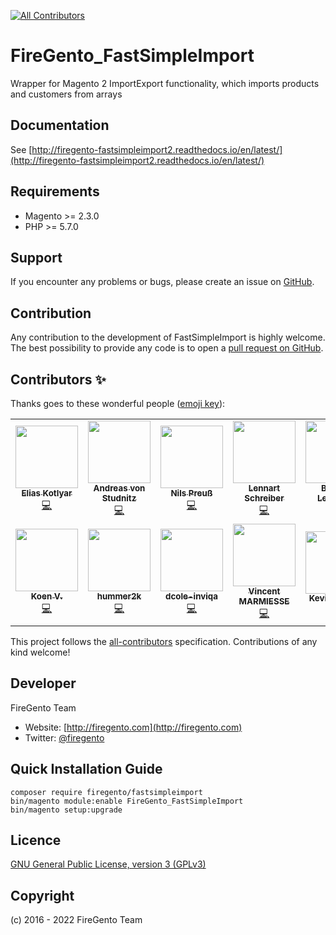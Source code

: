 <!-- ALL-CONTRIBUTORS-BADGE:START - Do not remove or modify this section -->
[![All Contributors](https://img.shields.io/badge/all_contributors-12-orange.svg?style=flat-square)](#contributors-)
<!-- ALL-CONTRIBUTORS-BADGE:END -->
# FireGento_FastSimpleImport

Wrapper for Magento 2 ImportExport functionality, which imports products and customers from arrays


## Documentation

See [http://firegento-fastsimpleimport2.readthedocs.io/en/latest/](http://firegento-fastsimpleimport2.readthedocs.io/en/latest/)

## Requirements

- Magento >= 2.3.0
- PHP >= 5.7.0

## Support

If you encounter any problems or bugs, please create an issue on [GitHub](https://github.com/magento-hackathon/FireGento_FastSimpleImport/issues).

## Contribution

Any contribution to the development of FastSimpleImport is highly welcome. The best possibility to provide any code is to open a [pull request on GitHub](https://help.github.com/articles/using-pull-requests).

## Contributors ✨

Thanks goes to these wonderful people ([emoji key](https://allcontributors.org/docs/en/emoji-key)):

<!-- ALL-CONTRIBUTORS-LIST:START - Do not remove or modify this section -->
<!-- prettier-ignore-start -->
<!-- markdownlint-disable -->
<table>
  <tr>
    <td align="center"><a href="https://github.com/EliasKotlyar"><img src="https://avatars0.githubusercontent.com/u/9529505?v=4" width="100px;" alt=""/><br /><sub><b>Elias Kotlyar</b></sub></a><br /><a href="https://github.com/firegento/FireGento_FastSimpleImport2/commits?author=EliasKotlyar" title="Code">💻</a></td>
    <td align="center"><a href="http://www.integer-net.de/agentur/andreas-von-studnitz/"><img src="https://avatars1.githubusercontent.com/u/662059?v=4" width="100px;" alt=""/><br /><sub><b>Andreas von Studnitz</b></sub></a><br /><a href="https://github.com/firegento/FireGento_FastSimpleImport2/commits?author=avstudnitz" title="Code">💻</a></td>
    <td align="center"><a href="https://github.com/nhp"><img src="https://avatars3.githubusercontent.com/u/512911?v=4" width="100px;" alt=""/><br /><sub><b>Nils Preuß</b></sub></a><br /><a href="https://github.com/firegento/FireGento_FastSimpleImport2/commits?author=nhp" title="Code">💻</a></td>
    <td align="center"><a href="https://www.webzap.eu/"><img src="https://avatars1.githubusercontent.com/u/563328?v=4" width="100px;" alt=""/><br /><sub><b>Lennart Schreiber</b></sub></a><br /><a href="https://github.com/firegento/FireGento_FastSimpleImport2/commits?author=Kipperlenny" title="Code">💻</a></td>
    <td align="center"><a href="http://www.youwe.nl/"><img src="https://avatars1.githubusercontent.com/u/701008?v=4" width="100px;" alt=""/><br /><sub><b>Bogdan Lewinsky</b></sub></a><br /><a href="https://github.com/firegento/FireGento_FastSimpleImport2/commits?author=blewinsky" title="Code">💻</a></td>
    <td align="center"><a href="https://github.com/rosenberger-e-conomix"><img src="https://avatars3.githubusercontent.com/u/47806105?v=4" width="100px;" alt=""/><br /><sub><b>rosenberger-e-conomix</b></sub></a><br /><a href="https://github.com/firegento/FireGento_FastSimpleImport2/commits?author=rosenberger-e-conomix" title="Code">💻</a></td>
    <td align="center"><a href="https://www.schmengler-se.de/"><img src="https://avatars1.githubusercontent.com/u/367320?v=4" width="100px;" alt=""/><br /><sub><b>Fabian Schmengler /></b></sub></a><br /><a href="https://github.com/firegento/FireGento_FastSimpleImport2/commits?author=schmengler" title="Code">💻</a></td>
  </tr>
  <tr>
    <td align="center"><a href="https://github.com/koenner01"><img src="https://avatars3.githubusercontent.com/u/13639210?v=4" width="100px;" alt=""/><br /><sub><b>Koen V.</b></sub></a><br /><a href="https://github.com/firegento/FireGento_FastSimpleImport2/commits?author=koenner01" title="Code">💻</a></td>
    <td align="center"><a href="https://github.com/hummer2k"><img src="https://avatars1.githubusercontent.com/u/2178371?v=4" width="100px;" alt=""/><br /><sub><b>hummer2k</b></sub></a><br /><a href="https://github.com/firegento/FireGento_FastSimpleImport2/commits?author=hummer2k" title="Code">💻</a></td>
    <td align="center"><a href="https://github.com/dcole-inviqa"><img src="https://avatars0.githubusercontent.com/u/6168391?v=4" width="100px;" alt=""/><br /><sub><b>dcole-inviqa</b></sub></a><br /><a href="https://github.com/firegento/FireGento_FastSimpleImport2/commits?author=dcole-inviqa" title="Code">💻</a></td>
    <td align="center"><a href="https://github.com/VincentMarmiesse"><img src="https://avatars0.githubusercontent.com/u/1949412?v=4" width="100px;" alt=""/><br /><sub><b>Vincent MARMIESSE</b></sub></a><br /><a href="https://github.com/firegento/FireGento_FastSimpleImport2/commits?author=VincentMarmiesse" title="Code">💻</a></td>
    <td align="center"><a href="https://github.com/kkrieger85"><img src="https://avatars2.githubusercontent.com/u/4435523?v=4" width="100px;" alt=""/><br /><sub><b>Kevin Krieger</b></sub></a><br /><a href="https://github.com/firegento/FireGento_FastSimpleImport2/commits?author=kkrieger85" title="Documentation">📖</a></td>
    <td align="center"><a href="https://github.com/sprankhub"><img src="https://avatars.githubusercontent.com/u/930199?v=4" width="100px;" alt=""/><br /><sub><b>Simon Sprankel</b></sub></a><br /><a href="https://github.com/firegento/FireGento_FastSimpleImport2/commits?author=sprankhub" title="Code">💻</a></td>
  </tr>
</table>

<!-- markdownlint-enable -->
<!-- prettier-ignore-end -->
<!-- ALL-CONTRIBUTORS-LIST:END -->

This project follows the [all-contributors](https://github.com/all-contributors/all-contributors) specification. Contributions of any kind welcome!

## Developer

FireGento Team
* Website: [http://firegento.com](http://firegento.com)
* Twitter: [@firegento](https://twitter.com/firegento)

## Quick Installation Guide

    composer require firegento/fastsimpleimport 
    bin/magento module:enable FireGento_FastSimpleImport
    bin/magento setup:upgrade
    
## Licence

[GNU General Public License, version 3 (GPLv3)](http://opensource.org/licenses/gpl-3.0)

## Copyright

(c) 2016 - 2022 FireGento Team

